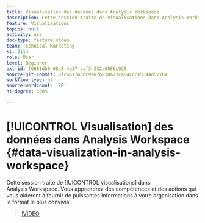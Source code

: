 ```yaml
---
title: Visualisation des données dans Analysis Workspace
description: Cette session traite de visualisations dans Analysis Workspace. Vous apprendrez des compétences et des actions qui vous aideront à fournir de puissantes informations à votre organisation dans le format le plus convivial.
feature: Visualizations
topics: null
activity: use
doc-type: feature video
team: Technical Marketing
kt: 2114
role: User
level: Beginner
exl-id: f6881db0-68c8-4b17-aaf3-232a6886c925
source-git-commit: 8fc641743bc9e07b838a22ca64ccc15344d52764
workflow-type: ht
source-wordcount: '70'
ht-degree: 100%

---
```


# [!UICONTROL Visualisation] des données dans Analysis Workspace {#data-visualization-in-analysis-workspace}

Cette session traite de [!UICONTROL visualisations] dans Analysis Workspace. Vous apprendrez des compétences et des actions qui vous aideront à fournir de puissantes informations à votre organisation dans le format le plus convivial.

>[!VIDEO](https://video.tv.adobe.com/v/25036/?quality=12&learn=on)
